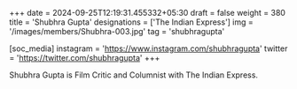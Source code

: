 +++
date = 2024-09-25T12:19:31.455332+05:30
draft = false
weight = 380
title = 'Shubhra Gupta'
designations = ['The Indian Express']
img = '/images/members/Shubhra-003.jpg'
tag = 'shubhragupta'

[soc_media]
instagram = 'https://www.instagram.com/shubhragupta'
twitter = 'https://twitter.com/shubhragupta'
+++

Shubhra Gupta is Film Critic and Columnist with The Indian Express.
